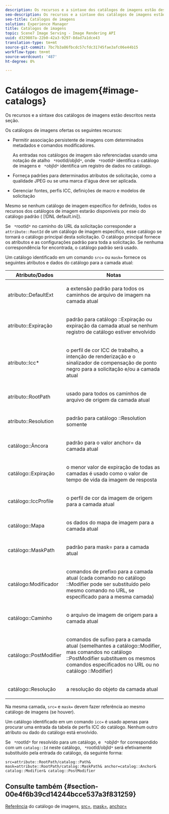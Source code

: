 ```yaml
---
description: Os recursos e a sintaxe dos catálogos de imagens estão descritos nesta seção.
seo-description: Os recursos e a sintaxe dos catálogos de imagens estão descritos nesta seção.
seo-title: Catálogos de imagens
solution: Experience Manager
title: Catálogos de imagens
topic: Scene7 Image Serving - Image Rendering API
uuid: d329807a-22b0-42a3-9297-8dad7a1dce43
translation-type: tm+mt
source-git-commit: 7bc7b3a86fbcdc57cfdc31745fae3afc06e44b15
workflow-type: tm+mt
source-wordcount: '487'
ht-degree: 0%

---
```



# Catálogos de imagem{#image-catalogs}

Os recursos e a sintaxe dos catálogos de imagens estão descritos nesta seção.

Os catálogos de imagens ofertas os seguintes recursos:

* Permitir associação persistente de imagens com determinados metadados e comandos modificadores.

   As entradas nos catálogos de imagem são referenciadas usando uma notação de atalho ` *`rootId/objId`*`, onde ` *`rootId`*` identifica o catálogo de imagens e ` *`objId`*` identifica um registro de dados no catálogo.
* Forneça padrões para determinados atributos de solicitação, como a qualidade JPEG ou se uma marca d&#39;água deve ser aplicada.
* Gerenciar fontes, perfis ICC, definições de macro e modelos de solicitação

Mesmo se nenhum catálogo de imagem específico for definido, todos os recursos dos catálogos de imagem estarão disponíveis por meio do catálogo padrão ( [!DNL default.ini]).

Se ` *`rootId`*` no caminho do URL da solicitação corresponder a `attribute::RootId` de um catálogo de imagem específico, esse catálogo se tornará o catálogo principal desta solicitação. O catálogo principal fornece os atributos e as configurações padrão para toda a solicitação. Se nenhuma correspondência for encontrada, o catálogo padrão será usado.

Um catálogo identificado em um comando `src=` ou `mask=` fornece os seguintes atributos e dados do catálogo para a camada atual:

<table id="table_D3FA66EA5D054745900DE5A120885AA8"> 
 <thead> 
  <tr> 
   <th class="entry"> <b> Atributo/Dados</b> </th> 
   <th class="entry"> <b> Notas</b> </th> 
  </tr> 
 </thead>
 <tbody> 
  <tr> 
   <td> <p> <span class="codeph"> atributo::DefaultExt</span> </p> </td> 
   <td> <p> a extensão padrão para todos os caminhos de arquivo de imagem na camada atual </p> </td> 
  </tr> 
  <tr> 
   <td> <p> <span class="codeph"> atributo::Expiração</span> </p> </td> 
   <td> <p> padrão para catálogo <span class="codeph">::Expiração</span> ou expiração da camada atual se nenhum registro de catálogo estiver envolvido </p> </td> 
  </tr> 
  <tr> 
   <td> <p> <span class="codeph"> atributo::Icc*</span> </p> </td> 
   <td> <p> o perfil de cor ICC de trabalho, a intenção de renderização e o sinalizador de compensação de ponto negro para a solicitação e/ou a camada atual </p> </td> 
  </tr> 
  <tr> 
   <td> <p> <span class="codeph"> atributo::RootPath</span> </p> </td> 
   <td> <p> usado para todos os caminhos de arquivo de origem da camada atual </p> </td> 
  </tr> 
  <tr> 
   <td> <p> <span class="codeph"> atributo::Resolution</span> </p> </td> 
   <td> <p> padrão para catálogo <span class="codeph">::Resolution</span> somente </p> </td> 
  </tr> 
  <tr> 
   <td> <p> <span class="codeph"> catálogo::Âncora</span> </p> </td> 
   <td> <p> padrão para o valor <span class="codeph"> anchor=</span> da camada atual </p> </td> 
  </tr> 
  <tr> 
   <td> <p> <span class="codeph"> catálogo::Expiração</span> </p> </td> 
   <td> <p> o menor valor de expiração de todas as camadas é usado como o valor de tempo de vida da imagem de resposta </p> </td> 
  </tr> 
  <tr> 
   <td> <p> <span class="codeph"> catálogo::IccProfile</span> </p> </td> 
   <td> <p> o perfil de cor da imagem de origem para a camada atual </p> </td> 
  </tr> 
  <tr> 
   <td> <p> <span class="codeph"> catálogo::Mapa</span> </p> </td> 
   <td> <p> os dados do mapa de imagem para a camada atual </p> </td> 
  </tr> 
  <tr> 
   <td> <p> <span class="codeph"> catálogo::MaskPath</span> </p> </td> 
   <td> <p> padrão para <span class="codeph"> mask=</span> para a camada atual </p> </td> 
  </tr> 
  <tr> 
   <td> <p> <span class="codeph"> catálogo:Modificador</span> </p> </td> 
   <td> <p> comandos de prefixo para a camada atual (cada comando no catálogo <span class="codeph">::Modifier</span> pode ser substituído pelo mesmo comando no URL, se especificado para a mesma camada) </p> </td> 
  </tr> 
  <tr> 
   <td> <p> <span class="codeph"> catálogo::Caminho</span> </p> </td> 
   <td> <p> o arquivo de imagem de origem para a camada atual </p> </td> 
  </tr> 
  <tr> 
   <td> <p> <span class="codeph"> catálogo::PostModifier</span> </p> </td> 
   <td> <p> comandos de sufixo para a camada atual (semelhantes a <span class="codeph"> catálogo::Modifier</span>, mas comandos no catálogo <span class="codeph">::PostModifier</span> substituem os mesmos comandos especificados no URL ou no catálogo <span class="codeph">::Modifier</span>) </p> </td> 
  </tr> 
  <tr> 
   <td> <p> <span class="codeph"> catálogo::Resolução</span> </p> </td> 
   <td> <p> a resolução do objeto da camada atual </p> </td> 
  </tr> 
 </tbody> 
</table>

Na mesma camada, `src=` e `mask=` devem fazer referência ao mesmo catálogo de imagens (se houver).

Um catálogo identificado em um comando `icc=` é usado apenas para procurar uma entrada da tabela de perfis ICC do catálogo. Nenhum outro atributo ou dado do catálogo está envolvido.

Se ` *`rootId`*` for resolvido para um catálogo, e ` *`objId`*` for correspondido com um `catalog::Id` neste catálogo, ` *`rootId/objId`*` será efetivamente substituído pela entrada do catálogo, da seguinte forma:

`src=attribute::RootPath/catalog::Path& mask=attribute::RootPath/catalog::MaskPath& anchor=catalog::Anchor& catalog::Modifier& catalog::PostModifier`

## Consulte também {#section-00e4f6b39cd14244bcce537a3f831259}

[Referência](../../../../../is-api/image-catalog/image-serving-api-ref/c-image-catalog-reference/c-overview/c-overview.md#concept-9ce2b6a133de45f783e95cabc5810ac3) do catálogo de imagens,  [src=](../../../../../is-api/http-ref/image-serving-api-ref/c-http-protocol-reference/c-command-reference/r-src.md#reference-f6506637778c4c69bf106a7924a91ab1),  [mask=](../../../../../is-api/http-ref/image-serving-api-ref/c-http-protocol-reference/c-command-reference/r-mask.md#reference-922254e027404fb890b850e2723ee06e),  [anchor=](../../../../../is-api/http-ref/image-serving-api-ref/c-http-protocol-reference/c-command-reference/r-anchor.md#reference-6661e548ab284b82828d8d94c8ddeb7c)
